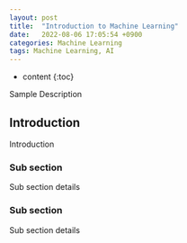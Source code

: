 ```yaml
---
layout: post
title:  "Introduction to Machine Learning"
date:   2022-08-06 17:05:54 +0900
categories: Machine Learning
tags: Machine Learning, AI
---
```


* content
{:toc}

Sample Description



## Introduction

Introduction

### Sub section

Sub section details

### Sub section

Sub section details 
